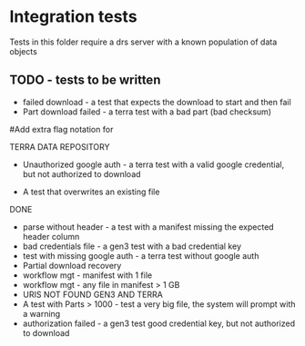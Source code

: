 # Integration tests

Tests in this folder require a drs server with a known population of data objects


## TODO - tests to be written

* failed download - a test that expects the download to start and then fail
* Part download failed - a terra test with a bad part (bad checksum)

#Add extra flag notation for 

TERRA DATA REPOSITORY 
* Unauthorized google auth - a terra test with a valid google credential, but not authorized to download



* A test that overwrites an existing file


DONE
* parse without header - a test with a manifest missing the expected header column
* bad credentials file - a gen3 test with a bad credential key
* test with missing google auth - a terra test without google auth
* Partial download recovery 
* workflow mgt - manifest with 1 file 
* workflow mgt - any file in manifest > 1 GB 
* URIS NOT FOUND GEN3 AND TERRA
* A test with Parts > 1000  - test a very big file, the system will prompt with a warning
* authorization failed - a gen3 test good credential key, but not authorized to download 



